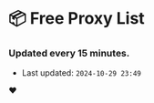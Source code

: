 # :package: Free Proxy List
### Updated every 15 minutes.

- Last updated: `2024-10-29 23:49`

:heart:
